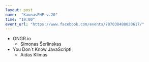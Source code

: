 ```yaml
---
layout: post
name:  "KaunasPHP v.20"
time: "19:00"
event_url: "https://www.facebook.com/events/787038488020617/"
---
```

<ul>
  <li>ONGR.io
    <ul><li>
      Simonas Šerlinskas
    </li></ul>
  </li>
  <li>You Don`t Know JavaScript!
    <ul><li>
      Aidas Klimas
    </li></ul>
  </li>
</ul>
